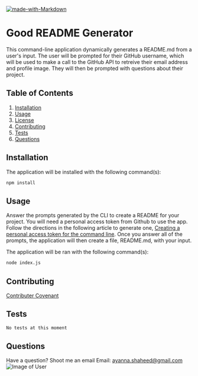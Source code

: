 [![made-with-Markdown](https://img.shields.io/badge/Made%20with-Markdown-1f425f.svg)](http://commonmark.org)

  # Good README Generator
  
  This command-line application dynamically generates a README.md from a user's input. The user will be prompted for their GitHub username, which will be used to make a call to the GitHub API to retreive their email address and profile image. They will then be prompted with questions about their project.
  
  ## Table of Contents
  
  1. [Installation](#installation)
  2. [Usage](#usage)
  3. [License](#license)
  4. [Contributing](#contributing)
  5. [Tests](#tests)
  6. [Questions](#questions)
  
  ## Installation
  
  The application will be installed with the following command(s):
  ```sh
  npm install
  ```
  ## Usage
  
  Answer the prompts generated by the CLI to create a README for your project. You will need a personal access token from Github to use the app. Follow the directions in the following article to generate one, [Creating a personal access token for the command line](https://https://help.github.com/en/github/authenticating-to-github/creating-a-personal-access-token-for-the-command-line). Once you answer all of the prompts, the application will then create a file, README.md, with your input.
  
  The application will be ran with the following command(s):
  ```sh
  node index.js
  ```
  ## Contributing
  
  [Contributer Covenant](https://www.contributer-covenant.org/)
  
  ## Tests
  ```sh
  No tests at this moment
  ```

## Questions
Have a question? Shoot me an email
Email: [ayanna.shaheed@gmail.com](mailto:ayanna.shaheed@gmail.com)
![Image of User](https://avatars3.githubusercontent.com/u/22031033?v=4)